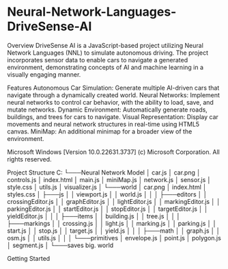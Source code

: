 # Neural-Network-Languages-DriveSense-AI

Overview
DriveSense AI is a JavaScript-based project utilizing Neural Network Languages (NNL) to simulate autonomous driving. The project incorporates sensor data to enable cars to navigate a generated environment, demonstrating concepts of AI and machine learning in a visually engaging manner.

Features
Autonomous Car Simulation: Generate multiple AI-driven cars that navigate through a dynamically created world.
Neural Networks: Implement neural networks to control car behavior, with the ability to load, save, and mutate networks.
Dynamic Environment: Automatically generate roads, buildings, and trees for cars to navigate.
Visual Representation: Display car movements and neural network structures in real-time using HTML5 canvas.
MiniMap: An additional minimap for a broader view of the environment.

Microsoft Windows [Version 10.0.22631.3737]
(c) Microsoft Corporation. All rights reserved.

Project Structure
C:
└───Neural Network Model
    │   car.js
    │   car.png
    │   controls.js
    │   index.html
    │   main.js
    │   miniMap.js
    │   network.js
    │   sensor.js
    │   style.css
    │   utils.js
    │   visualizer.js
    │
    └───world
        │   car.png
        │   index.html
        │   styles.css
        │
        ├───js
        │   │   viewport.js
        │   │   world.js
        │   │
        │   ├───editors
        │   │       crossingEditor.js
        │   │       graphEditor.js
        │   │       lightEditor.js
        │   │       markingEditor.js
        │   │       parkingEditor.js
        │   │       startEditor.js
        │   │       stopEditor.js
        │   │       targetEditor.js
        │   │       yieldEditor.js
        │   │
        │   ├───items
        │   │       building.js
        │   │       tree.js
        │   │
        │   ├───markings
        │   │       crossing.js
        │   │       light.js
        │   │       marking.js
        │   │       parking.js
        │   │       start.js
        │   │       stop.js
        │   │       target.js
        │   │       yield.js
        │   │
        │   ├───math
        │   │       graph.js
        │   │       osm.js
        │   │       utils.js
        │   │
        │   └───primitives
        │           envelope.js
        │           point.js
        │           polygon.js
        │           segment.js
        │
        └───saves
                big. world

Getting Started

